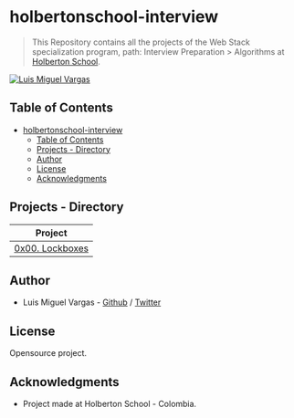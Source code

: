 # holbertonschool-interview

> This Repository contains all the projects of the Web Stack specialization program, path: Interview Preparation > Algorithms at [Holberton School](https://www.holbertonschool.com "Holberton School.").

[![Luis Miguel Vargas](https://img.shields.io/twitter/url?style=social&url=https%3A%2F%2Ftwitter.com%2Fluismvargasg1)](https://twitter.com/luismvargasg1)

## Table of Contents

- [holbertonschool-interview](#holbertonschool-interview)
  - [Table of Contents](#table-of-contents)
  - [Projects - Directory](#projects---directory)
  - [Author](#author)
  - [License](#license)
  - [Acknowledgments](#acknowledgments)

## Projects - Directory

| **Project**                         |
| ----------------------------------- |
| [0x00. Lockboxes](./0x00-lockboxes) |

## Author

- Luis Miguel Vargas - [Github](https://github.com/luismvargasg) / [Twitter](https://twitter.com/luismvargasg1)

## License

Opensource project.

## Acknowledgments

- Project made at Holberton School - Colombia.
